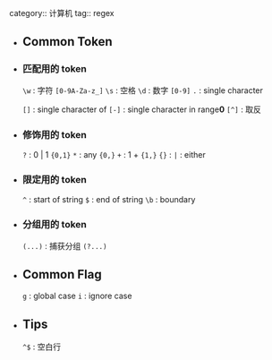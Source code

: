 category:: 计算机
tag:: regex

- ## Common Token
- ### 匹配用的 token
  
  `\w` : 字符 `[0-9A-Za-z_]`
  `\s` : 空格
  `\d` : 数字 `[0-9]`
  `.` : single character
  
  `[]` : single character of
  `[-]` : single character in range**0**
  `[^]` : 取反
- ### 修饰用的 token
  
  `?` : 0 | 1 `{0,1}`
  `*` : any  `{0,}`
  `+` : 1 + `{1,}`
  `{}` :
  `|` : either
- ### 限定用的 token
  
  `^` : start of string
  `$` : end of string
  `\b` : boundary
- ### 分组用的 token 
  
  `(...)` : 捕获分组
  `(?...)`
- ## Common Flag
  
  `g` : global case
  `i` : ignore case
- ## Tips
  
  `^$` : 空白行